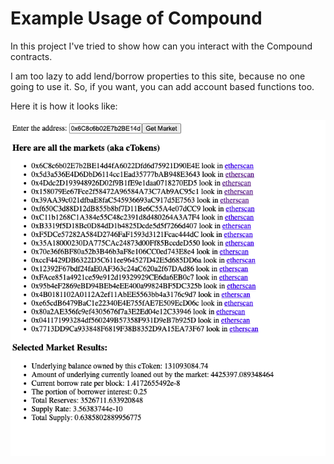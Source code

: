 # Example Usage of Compound

In this project I've tried to show how can you interact with the Compound contracts.

I am too lazy to add lend/borrow properties to this site, because no one going to use it. So, if you want, you can add account based functions too.

Here it is how it looks like:

![cool](./public/assets/ss.png)
